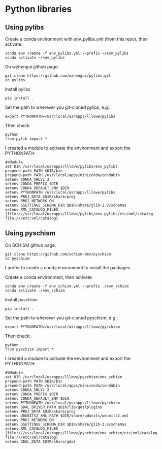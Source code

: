 # Python libraries

## Using pylibs

Create a conda environment with env_pylibs.yml (from this repo), then activate:
```
conda env create -f env_pylibs.yml --prefix ~/env_pylibs
conda activate ~/env_pylibs
```

On wzhengui github page:
```
git clone https://github.com/wzhengui/pylibs.git 
cd pylibs
```

Install pylibs
```
pip install .
```

Set the path to wherever you git-cloned pylibs, e.g.:
```
export PYTHONPATH=/usr/local/usrapps/lllowe/pylibs
```

Then check:
```
python
from pylib import *
```

I created a module to activate the environment and export the PYTHONPATH
```
#%Module
set DIR /usr/local/usrapps/lllowe/pylibs/env_pylibs
prepend-path PATH $DIR/bin 
prepend-path PATH /usr/local/apps/miniconda/condabin
setenv CONDA_SHLVL 2
setenv CONDA_PREFIX $DIR 
setenv CONDA_DEFAULT_ENV $DIR  
setenv PYTHONPATH /usr/local/usrapps/lllowe/pylibs 
setenv PROJ_DATA $DIR/share/proj
setenv PROJ_NETWORK ON
setenv GSETTINGS_SCHEMA_DIR $DIR/share/glib-2.0/schemas
setenv XML_CATALOG_FILES {file:///usr/local/usrapps/lllowe/pylibs/env_pylibs/etc/xml/catalog file:///etc/xml/catalog}
```

## Using pyschism

On SCHISM github page:
```
git clone https://github.com/schism-dev/pyschism
cd pyschism
```

I prefer to create a conda environment to install the packages.

Create a conda environment, then activate:
```
conda env create -f env_schism.yml --prefix ./env_schism
conda activate ./env_schism
```

Install pyschism
```
pip install .
```

Set the path to wherever you git-cloned pyschism, e.g.:
```
export PYTHONPATH=/usr/local/usrapps/lllowe/pyschism
```

Then check:
```
python
from pyschism import *
```

I created a module to activate the environment and export the PYTHONPATH 
```
#%Module
set DIR /usr/local/usrapps/lllowe/pyschism/env_schism
prepend-path PATH $DIR/bin
prepend-path PATH /usr/local/apps/miniconda/condabin
setenv CONDA_SHLVL 2
setenv CONDA_PREFIX $DIR
setenv CONDA_DEFAULT_ENV $DIR
setenv PYTHONPATH /usr/local/usrapps/lllowe/pyschism
setenv GDAL_DRIVER_PATH $DIR/lib/gdalplugins
setenv PROJ_DATA $DIR/share/proj
setenv UDUNITS2_XML_PATH $DIR/share/udunits/udunits2.xml
setenv PROJ_NETWORK ON
setenv GSETTINGS_SCHEMA_DIR $DIR/share/glib-2.0/schemas
setenv XML_CATALOG_FILES {file:///usr/local/usrapps/lllowe/pyschism/env_schism/etc/xml/catalog file:///etc/xml/catalog}
setenv GDAL_DATA $DIR/share/gdal
```
